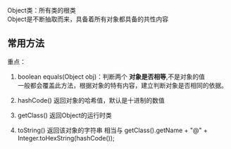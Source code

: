 Object类：所有类的根类  
Object是不断抽取而来，具备着所有对象都具备的共性内容  

## 常用方法

重点： 
1.  boolean equals(Object obj)：判断两个 **对象是否相等**,不是对象的值  
    一般都会覆盖此方法，根据对象的特有内容，建立判断对象是否相同的依据。  

2.  hashCode()	返回对象的哈希值，默认是十进制的数值  

3.  getClass()	返回Object的运行时类  
    
4. toString()	返回该对象的字符串
  相当与 getClass().getName + "@" + Integer.toHexString(hashCode());  